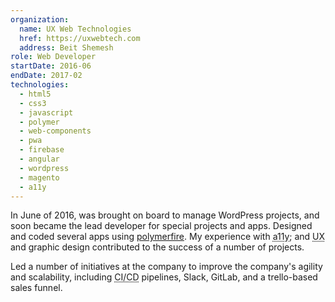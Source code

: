 ```yaml
---
organization:
  name: UX Web Technologies
  href: https://uxwebtech.com
  address: Beit Shemesh
role: Web Developer
startDate: 2016-06
endDate: 2017-02
technologies:
  - html5
  - css3
  - javascript
  - polymer
  - web-components
  - pwa
  - firebase
  - angular
  - wordpress
  - magento
  - a11y
---
```


In June of 2016, was brought on board to manage WordPress projects, and soon
became the lead developer for special projects and apps. Designed and coded
several apps using [polymerfire](http://github.com/firebase/polymerfire). My
experience with <abbr title="accessibility">a11y</abbr>; and <abbr title="User
Experience">UX</abbr> and graphic design contributed to the success of a number
of projects.

Led a number of initiatives at the company to improve the company's agility and
scalability, including <abbr title="continuous integration / continuous
deployment">CI/CD</abbr> pipelines, Slack, GitLab, and a trello-based sales
funnel.


